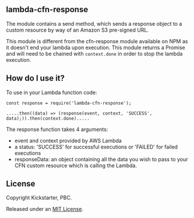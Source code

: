 

## lambda-cfn-response

The module contains a send method, which sends a response object to a custom resource by way of an Amazon S3 pre-signed URL.

This module is different from the cfn-response module available on NPM as it doesn't end your lambda upon execution.
This module returns a Promise and will need to be chained with ``` context.done ``` in order to stop the lambda execution.

## How do I use it?

To use in your Lambda function code:

```
const response = require('lambda-cfn-response');

.....then((data) => (response(event, context, 'SUCCESS', data);)).then(context.done).....

```
 The response function takes 4 arguments:
 - event and context provided by AWS Lambda
 - a status: 'SUCCESS' for successful executions or 'FAILED' for failed executions
 - responseData: an object containing all the data you wish to pass to your CFN custom resource which is calling the Lambda.

 ## License

Copyright Kickstarter, PBC.

Released under an [MIT License](http://opensource.org/licenses/MIT).
